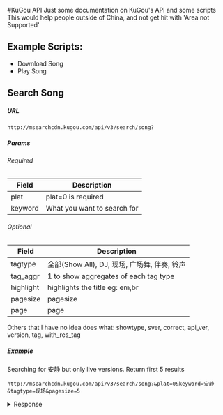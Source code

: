 #KuGou API
Just some documentation on KuGou's API and some scripts  
This would help people outside of China, and not get hit with 'Area not Supported'

## Example Scripts:

* Download Song
* Play Song

## Search Song

##### URL
```
http://msearchcdn.kugou.com/api/v3/search/song?
```
##### Params
###### Required
Field | Description
------------ | -------------
plat | plat=0 is required
keyword | What you want to search for
###### Optional
Field | Description
------------ | -------------
tagtype | 全部(Show All), DJ, 现场, 广场舞, 伴奏, 铃声 
tag_aggr | 1 to show aggregates of each tag type
highlight | highlights the title eg: em,br
pagesize | pagesize
page | page
Others that I have no idea does what: showtype, sver, correct, api_ver, version, tag, with_res_tag

##### Example
Searching for 安静 but only live versions. Return first 5 results
```
http://msearchcdn.kugou.com/api/v3/search/song?&plat=0&keyword=安静&tagtype=现场&pagesize=5
```
<details>
  <summary>Response</summary>
```javascript
{
    "status": 1,
    "error": "",
    "data": {
        "aggregation": [{
            "key": "DJ",
            "count": 0
        }, {
            "key": "现场",
            "count": 0
        }, {
            "key": "广场舞",
            "count": 0
        }, {
            "key": "伴奏",
            "count": 0
        }, {
            "key": "铃声",
            "count": 0
        }],
        "tab": "现场",
        "info": [{
            "othername_original": "2017地表最强演唱会台北站",
            "pay_type_320": 0,
            "m4afilesize": 1395353,
            "price_sq": 0,
            "isoriginal": 0,
            "filesize": 5446149,
            "source": "",
            "bitrate": 128,
            "topic": "",
            "trans_param": {
                "cid": -1,
                "pay_block_tpl": 1,
                "musicpack_advance": 0,
                "display_rate": 1,
                "display": 32,
                "cpy_attr0": 0
            },
            "price": 0,
            "Accompany": 1,
            "old_cpy": 1,
            "songname_original": "不该+解脱+黑色幽默+安静+如果你也听说+稻香+渴了",
            "singername": "周杰伦、张惠妹",
            "pay_type": 0,
            "sourceid": 0,
            "topic_url": "",
            "fail_process_320": 0,
            "pkg_price": 0,
            "feetype": 0,
            "filename": "周杰伦、张惠妹 - 不该+解脱+黑色幽默+安静+如果你也听说+稻香+渴了 (2017地表最强演唱会台北站)",
            "price_320": 0,
            "songname": "不该+解脱+黑色幽默+安静+如果你也听说+稻香+渴了 (2017地表最强演唱会台北站)",
            "group": [],
            "hash": "f75c0b440acbb11cc5849bf68902c295",
            "mvhash": "4154539a8a0bc26793c0fe579c802a4c",
            "rp_type": "audio",
            "privilege": 0,
            "album_audio_id": 123951555,
            "rp_publish": 1,
            "album_id": "",
            "ownercount": 30,
            "fold_type": 0,
            "audio_id": 47478040,
            "pkg_price_sq": 0,
            "320filesize": 0,
            "isnew": 0,
            "duration": 340,
            "pkg_price_320": 0,
            "srctype": 1,
            "fail_process_sq": 0,
            "sqfilesize": 0,
            "fail_process": 0,
            "320hash": "",
            "extname": "mp3",
            "sqhash": "",
            "pay_type_sq": 0,
            "320privilege": 0,
            "sqprivilege": 0,
            "album_name": "",
            "othername": ""
        }],
        "correctiontype": 0,
        "timestamp": 1608357835,
        "allowerr": 0,
        "total": 59,
        "istag": 0,
        "istagresult": 0,
        "forcecorrection": 0,
        "correctiontip": ""
    },
    "errcode": 0
}

```
</details>
